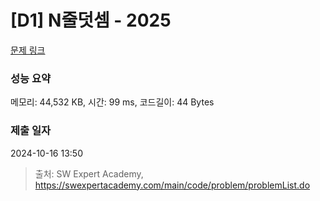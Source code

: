 # [D1] N줄덧셈 - 2025 

[문제 링크](https://swexpertacademy.com/main/code/problem/problemDetail.do?contestProbId=AV5QFZtaAscDFAUq) 

### 성능 요약

메모리: 44,532 KB, 시간: 99 ms, 코드길이: 44 Bytes

### 제출 일자

2024-10-16 13:50



> 출처: SW Expert Academy, https://swexpertacademy.com/main/code/problem/problemList.do